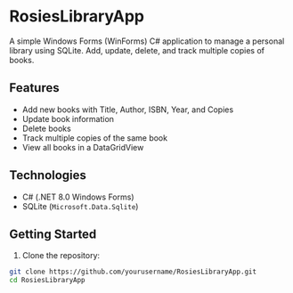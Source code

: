 # RosiesLibraryApp

A simple Windows Forms (WinForms) C# application to manage a personal library using SQLite. Add, update, delete, and track multiple copies of books.

## Features

- Add new books with Title, Author, ISBN, Year, and Copies
- Update book information
- Delete books
- Track multiple copies of the same book
- View all books in a DataGridView

## Technologies

- C# (.NET 8.0 Windows Forms)
- SQLite (`Microsoft.Data.Sqlite`)

## Getting Started

1. Clone the repository:

```bash
git clone https://github.com/yourusername/RosiesLibraryApp.git
cd RosiesLibraryApp
